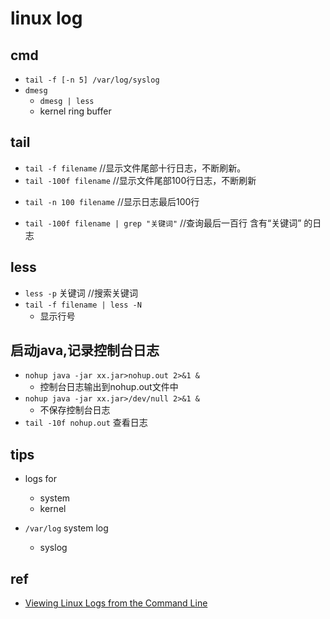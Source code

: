 # linux log


## cmd 

+ `tail -f [-n 5] /var/log/syslog`
+ `dmesg`
    + `dmesg | less`
    + kernel ring buffer

## tail
 <!-- 1、监控文件尾部内容，会不断刷新，默认是十行，可添加参数 -->
+ `tail -f filename`  //显示文件尾部十行日志，不断刷新。
+ `tail -100f filename` //显示文件尾部100行日志，不断刷新

<!-- 2、显示文件最后n行 -->
+ `tail -n 100 filename`   //显示日志最后100行

<!-- 3、我们还可以结合grep管道，来对关键词做筛选 -->
+ `tail -100f filename | grep "关键词"` //查询最后一百行 含有“关键词” 的日志

## less
+ `less -p` 关键词 //搜索关键词
+ `tail -f filename | less -N`
    + 显示行号

## 启动java,记录控制台日志
+ `nohup java -jar xx.jar>nohup.out 2>&1 &`
    + 控制台日志输出到nohup.out文件中
+ `nohup java -jar xx.jar>/dev/null 2>&1 &`
    + 不保存控制台日志
+ `tail -10f nohup.out` 查看日志

## tips
+ logs for
    + system
    + kernel

+ `/var/log` system log
    + syslog




## ref
+ [Viewing Linux Logs from the Command Line](https://www.linux.com/topic/desktop/viewing-linux-logs-command-line/)
